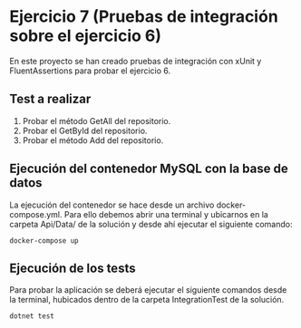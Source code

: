 # Ejercicio 7 (Pruebas de integración sobre el ejercicio 6)

En este proyecto se han creado pruebas de integración con xUnit y FluentAssertions para probar el ejercicio 6.

## Test a realizar

1. Probar el método GetAll del repositorio.
2. Probar el GetById del repositorio.
3. Probar el método Add del repositorio.

## Ejecución del contenedor MySQL con la base de datos

La ejecución del contenedor se hace desde un archivo docker-compose.yml. Para ello debemos abrir una terminal y ubicarnos en la carpeta Api/Data/ de la solución y desde ahí ejecutar el siguiente comando:

```
docker-compose up
```

## Ejecución de los tests

Para probar la aplicación se deberá ejecutar el siguiente comandos desde la terminal, hubicados dentro de la carpeta IntegrationTest de la solución.

```
dotnet test
```
